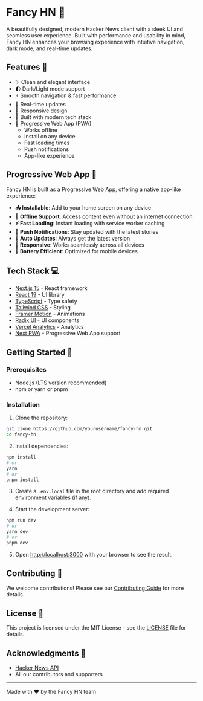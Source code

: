 # Fancy HN 🚀

A beautifully designed, modern Hacker News client with a sleek UI and seamless user experience. Built with performance and usability in mind, Fancy HN enhances your browsing experience with intuitive navigation, dark mode, and real-time updates.

## Features 🌟

- ✨ Clean and elegant interface
- 🌓 Dark/Light mode support
- ⚡️ Smooth navigation & fast performance
- 🔄 Real-time updates
- 📱 Responsive design
- 🎯 Built with modern tech stack
- 📲 Progressive Web App (PWA)
  - Works offline
  - Install on any device
  - Fast loading times
  - Push notifications
  - App-like experience

## Progressive Web App 📱

Fancy HN is built as a Progressive Web App, offering a native app-like experience:

- **📥 Installable**: Add to your home screen on any device
- **🔌 Offline Support**: Access content even without an internet connection
- **⚡ Fast Loading**: Instant loading with service worker caching
- **🔔 Push Notifications**: Stay updated with the latest stories
- **🔄 Auto Updates**: Always get the latest version
- **📱 Responsive**: Works seamlessly across all devices
- **🔋 Battery Efficient**: Optimized for mobile devices

## Tech Stack 💻

- [Next.js 15](https://nextjs.org/) - React framework
- [React 19](https://react.dev/) - UI library
- [TypeScript](https://www.typescriptlang.org/) - Type safety
- [Tailwind CSS](https://tailwindcss.com/) - Styling
- [Framer Motion](https://www.framer.com/motion/) - Animations
- [Radix UI](https://www.radix-ui.com/) - UI components
- [Vercel Analytics](https://vercel.com/analytics) - Analytics
- [Next PWA](https://www.npmjs.com/package/next-pwa) - Progressive Web App support

## Getting Started 🚀

### Prerequisites

- Node.js (LTS version recommended)
- npm or yarn or pnpm

### Installation

1. Clone the repository:
```bash
git clone https://github.com/yourusername/fancy-hn.git
cd fancy-hn
```

2. Install dependencies:
```bash
npm install
# or
yarn
# or
pnpm install
```

3. Create a `.env.local` file in the root directory and add required environment variables (if any).

4. Start the development server:
```bash
npm run dev
# or
yarn dev
# or
pnpm dev
```

5. Open [http://localhost:3000](http://localhost:3000) with your browser to see the result.

## Contributing 🤝

We welcome contributions! Please see our [Contributing Guide](CONTRIBUTING.md) for more details.

## License 📝

This project is licensed under the MIT License - see the [LICENSE](LICENSE) file for details.

## Acknowledgments 🙏

- [Hacker News API](https://github.com/HackerNews/API)
- All our contributors and supporters

---

Made with ❤️ by the Fancy HN team